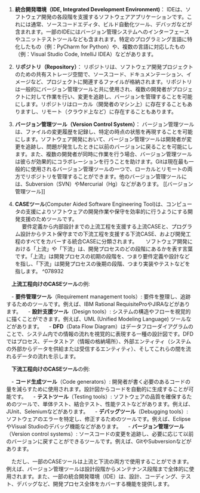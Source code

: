
1. **統合開発環境（IDE, Integrated Development Environment)**：
   IDEは、ソフトウェア開発の各段階を支援するソフトウェアアプリケーションです。これには通常、ソースコードエディタ、ビルド自動化ツール、デバッガなどが含まれます。一部のIDEにはバージョン管理システムへのインターフェースやユニットテストツールなども含まれます。特定のプログラミング言語に特化したもの（例：PyCharm for Python）や、複数の言語に対応したもの（例：Visual Studio Code, IntelliJ IDEA）などがあります。

2. **リポジトリ（Repository）**：
   リポジトリは、ソフトウェア開発プロジェクトのための共有ストレージ空間で、ソースコード、ドキュメンテーション、イメージなど、プロジェクトに関連するファイルが格納されます。リポジトリは一般的にバージョン管理ツールと共に使用され、複数の開発者がプロジェクトに対して作業を行い、変更を追跡し、バージョンを管理することを可能にします。リポジトリはローカル（開発者のマシン上）に存在することもありますし、リモート（クラウド上など）に存在することもあります。

3. **バージョン管理ツール（Version Control System）**：
   バージョン管理ツールは、ファイルの変更履歴を記録し、特定の時点の状態を再現することを可能にします。ソフトウェア開発において、バージョン管理ツールは開発者が変更を追跡し、問題が発生したときに以前のバージョンに戻ることを可能にします。また、複数の開発者が同時に作業を行う場合、バージョン管理ツールは彼らが効果的にコラボレーションを行うことを助けます。Gitは現在最も一般的に使用されるバージョン管理ツールの一つで、ローカルとリモートの両方でリポジトリを管理することができます。他のバージョン管理ツールには、Subversion（SVN）やMercurial（Hg）などがあります。
   [[バージョン管理ツール]]

4. **CASEツール**(Computer Aided Software Engineering Tool)は、コンピュータの支援によりソフトウェアの開発作業や保守を効率的に行うようにする開発支援のためツールです。  
　 要件定義から内部設計までの上流工程を支援する上流CASEと、プログラム設計からテスト保守までの下流工程を支援する下流CASE、および開発工程のすべてをカバーする統合CASEに分類されます。
　 ソフトウェア開発における「上流」や「下流」は、開発プロセスのどの段階にあるかを表す言葉です。「上流」は開発プロセスの初期の段階を、つまり要件定義や設計などを指し、「下流」は開発プロセスの後期の段階、つまり実装やテストなどを指します。 ^078932


　**上流工程向けのCASEツール**の例:

　- **要件管理ツール**（Requirement management tools）: 要件を整理し、追跡するためのツールです。例えば、IBM Rational RequisiteProやJIRAなどがあります。
　- **設計支援ツール**（Design tools）: システムの構造やフローを視覚的に描くことができます。例えば、UML (Unified Modeling Language) ツールなどがあります。
　- **DFD**（Data Flow Diagram）はデータフローダイアグラムのことで、システム内での情報の流れを視覚的に表現する一種の設計図です。DFDではプロセス、データストア（情報の格納場所）、外部エンティティ（システムの外部からデータを供給または受信するエンティティ）、そしてこれらの間を流れるデータの流れを示します。

　**下流工程向けのCASEツール**の例:

　- **コード生成ツール**（Code generators）: 開発者が書く必要のあるコードの量を減らすために使用されます。設計図からコードを自動的に生成することが可能です。
　- **テストツール**（Testing tools）: ソフトウェアの品質を確保するためのツールで、単体テスト、結合テスト、性能テストなどがあります。例えば、JUnit、Seleniumなどがあります。
　- **デバッグツール**（Debugging tools）: ソフトウェアのエラーを特定し、修正するためのツールです。例えば、EclipseやVisual Studioのデバッグ機能などがあります。
　- **バージョン管理ツール**（Version control systems）: ソースコードの変更を追跡し、必要に応じて以前のバージョンに戻すことができるツールです。例えば、GitやSubversionなどがあります。

　ただし、一部のCASEツールは上流と下流の両方で使用することができます。例えば、バージョン管理ツールは設計段階からメンテナンス段階まで全体的に使用されます。また、一部の統合開発環境（IDE）は、設計、コーディング、テスト、デバッグなど、開発プロセス全体をカバーする機能を提供します。